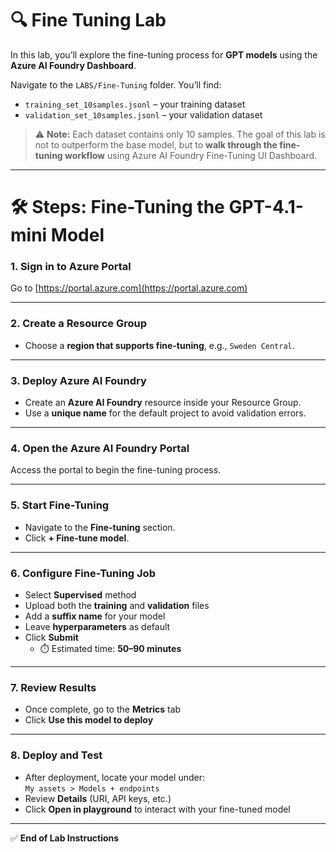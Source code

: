 
# 🔍 Fine Tuning Lab

In this lab, you’ll explore the fine-tuning process for **GPT models** using the **Azure AI Foundry Dashboard**.  

Navigate to the `LABS/Fine-Tuning` folder. You’ll find:

- `training_set_10samples.jsonl` – your training dataset  
- `validation_set_10samples.jsonl` – your validation dataset  

> ⚠️ **Note:** Each dataset contains only 10 samples. The goal of this lab is not to outperform the base model, but to **walk through the fine-tuning workflow** using Azure AI Foundry Fine-Tuning UI Dashboard.

---

# 🛠️ Steps: Fine-Tuning the GPT-4.1-mini Model

### 1. Sign in to Azure Portal  
Go to [https://portal.azure.com](https://portal.azure.com)

---

### 2. Create a Resource Group
- Choose a **region that supports fine-tuning**, e.g., `Sweden Central`.

---

### 3. Deploy Azure AI Foundry
- Create an **Azure AI Foundry** resource inside your Resource Group.  
- Use a **unique name** for the default project to avoid validation errors.

---

### 4. Open the Azure AI Foundry Portal  
Access the portal to begin the fine-tuning process.

---

### 5. Start Fine-Tuning  
- Navigate to the **Fine-tuning** section.  
- Click **+ Fine-tune model**.

---

### 6. Configure Fine-Tuning Job
- Select **Supervised** method  
- Upload both the **training** and **validation** files  
- Add a **suffix name** for your model  
- Leave **hyperparameters** as default  
- Click **Submit**  
  - ⏱️ Estimated time: **50–90 minutes**

---

### 7. Review Results
- Once complete, go to the **Metrics** tab  
- Click **Use this model to deploy**

---

### 8. Deploy and Test
- After deployment, locate your model under:  
  `My assets > Models + endpoints`
- Review **Details** (URI, API keys, etc.)  
- Click **Open in playground** to interact with your fine-tuned model

---

✅ **End of Lab Instructions**
